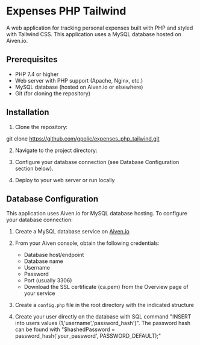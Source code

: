 # Expenses PHP Tailwind

A web application for tracking personal expenses built with PHP and styled with Tailwind CSS. This application uses a MySQL database hosted on Aiven.io.

## Prerequisites

- PHP 7.4 or higher
- Web server with PHP support (Apache, Nginx, etc.)
- MySQL database (hosted on Aiven.io or elsewhere)
- Git (for cloning the repository)

## Installation

1. Clone the repository:

git clone https://github.com/gpolic/expenses_php_tailwind.git

2. Navigate to the project directory:

3. Configure your database connection (see Database Configuration section below).

4. Deploy to your web server or run locally

## Database Configuration

This application uses Aiven.io for MySQL database hosting. To configure your database connection:

1. Create a MySQL database service on [Aiven.io](https://aiven.io/)

2. From your Aiven console, obtain the following credentials:
   - Database host/endpoint
   - Database name
   - Username
   - Password
   - Port (usually 3306)
   - Download the SSL certificate (ca.pem) from the Overview page of your service

3. Create a `config.php` file in the root directory with the indicated structure

4. Create your user directly on the database with SQL command "INSERT into users values (1,'username','password_hash')". The password hash can be found with "$hashedPassword = password_hash('your_password', PASSWORD_DEFAULT);"